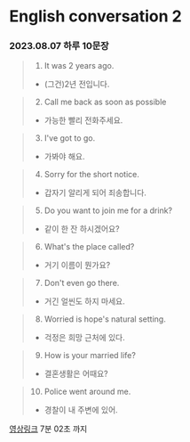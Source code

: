 # English conversation 2
### 2023.08.07 하루 10문장

> 1. It was 2 years ago.
>
> - (그건)2년 전입니다.

> 2. Call me back as soon as possible
>
> - 가능한 빨리 전화주세요.

> 3. I've got to go.
>
> - 가봐야 해요.

> 4. Sorry for the short notice.
>
> - 갑자기 알리게 되어 죄송합니다.

> 5. Do you want to join me for a drink?
>
> - 같이 한 잔 하시겠어요?

> 6. What's the place called?
>
> - 거기 이름이 뭔가요?

> 7. Don't even go there.
>
> - 거긴 얼씬도 하지 마세요.

> 8. Worried is hope's natural setting.
>
> - 걱정은 희망 근처에 있다.

> 9. How is your married life?
>
> - 결혼생활은 어때요?

> 10. Police went around me.
>
> - 경찰이 내 주변에 있어.

[영상링크](https://www.youtube.com/watch?v=0TbKbb9gdPg&list=PL98VjgionZQJE_zA3S1jlfr01MkdKUTA3)
7분 02초 까지